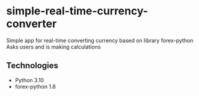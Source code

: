 # simple-real-time-currency-converter

Simple app for real-time converting currency based on library forex-python  
Asks users and is making calculations 

## Technologies
* Python 3.10
* forex-python 1.8
